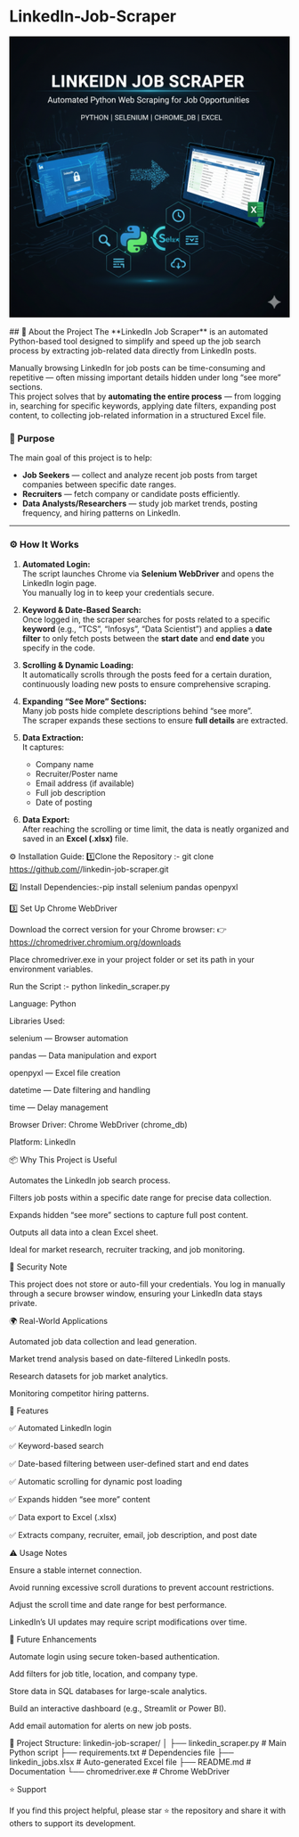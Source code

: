 # LinkedIn-Job-Scraper
<p align="center"> <img src="Main.png" alt="Main" width="600"/> </p>
## 🧾 About the Project
The **LinkedIn Job Scraper** is an automated Python-based tool designed to simplify and speed up the job search process by extracting job-related data directly from LinkedIn posts.

Manually browsing LinkedIn for job posts can be time-consuming and repetitive — often missing important details hidden under long “see more” sections.  
This project solves that by **automating the entire process** — from logging in, searching for specific keywords, applying date filters, expanding post content, to collecting job-related information in a structured Excel file.

### 🎯 Purpose
The main goal of this project is to help:
- **Job Seekers** — collect and analyze recent job posts from target companies between specific date ranges.
- **Recruiters** — fetch company or candidate posts efficiently.
- **Data Analysts/Researchers** — study job market trends, posting frequency, and hiring patterns on LinkedIn.

---

### ⚙️ How It Works

1. **Automated Login:**  
   The script launches Chrome via **Selenium WebDriver** and opens the LinkedIn login page.  
   You manually log in to keep your credentials secure.

2. **Keyword & Date-Based Search:**  
   Once logged in, the scraper searches for posts related to a specific **keyword** (e.g., “TCS”, “Infosys”, “Data Scientist”) and applies a **date filter** to only fetch posts between the **start date** and **end date** you specify in the code.

3. **Scrolling & Dynamic Loading:**  
   It automatically scrolls through the posts feed for a certain duration, continuously loading new posts to ensure comprehensive scraping.

4. **Expanding “See More” Sections:**  
   Many job posts hide complete descriptions behind “see more”.  
   The scraper expands these sections to ensure **full details** are extracted.

5. **Data Extraction:**  
   It captures:
   - Company name  
   - Recruiter/Poster name  
   - Email address (if available)  
   - Full job description  
   - Date of posting  

6. **Data Export:**  
   After reaching the scrolling or time limit, the data is neatly organized and saved in an **Excel (.xlsx)** file.

⚙️ Installation Guide:
1️⃣Clone the Repository :- git clone https://github.com/<your-username>/linkedin-job-scraper.git

2️⃣ Install Dependencies:-pip install selenium pandas openpyxl

3️⃣ Set Up Chrome WebDriver

Download the correct version for your Chrome browser:
👉 https://chromedriver.chromium.org/downloads

Place chromedriver.exe in your project folder or set its path in your environment variables.

Run the Script :- python linkedin_scraper.py

Language: Python

Libraries Used:

selenium — Browser automation

pandas — Data manipulation and export

openpyxl — Excel file creation

datetime — Date filtering and handling

time — Delay management

Browser Driver: Chrome WebDriver (chrome_db)

Platform: LinkedIn

📦 Why This Project is Useful

Automates the LinkedIn job search process.

Filters job posts within a specific date range for precise data collection.

Expands hidden “see more” sections to capture full post content.

Outputs all data into a clean Excel sheet.

Ideal for market research, recruiter tracking, and job monitoring.

🔐 Security Note

This project does not store or auto-fill your credentials.
You log in manually through a secure browser window, ensuring your LinkedIn data stays private.

🌍 Real-World Applications

Automated job data collection and lead generation.

Market trend analysis based on date-filtered LinkedIn posts.

Research datasets for job market analytics.

Monitoring competitor hiring patterns.

🚀 Features

✅ Automated LinkedIn login

✅ Keyword-based search

✅ Date-based filtering between user-defined start and end dates

✅ Automatic scrolling for dynamic post loading

✅ Expands hidden “see more” content

✅ Data export to Excel (.xlsx)

✅ Extracts company, recruiter, email, job description, and post date

⚠️ Usage Notes

Ensure a stable internet connection.

Avoid running excessive scroll durations to prevent account restrictions.

Adjust the scroll time and date range for best performance.

LinkedIn’s UI updates may require script modifications over time.

🌱 Future Enhancements

Automate login using secure token-based authentication.

Add filters for job title, location, and company type.

Store data in SQL databases for large-scale analytics.

Build an interactive dashboard (e.g., Streamlit or Power BI).

Add email automation for alerts on new job posts.

📁 Project Structure:
linkedin-job-scraper/
│
├── linkedin_scraper.py       # Main Python script
├── requirements.txt          # Dependencies file
├── linkedin_jobs.xlsx        # Auto-generated Excel file
├── README.md                 # Documentation
└── chromedriver.exe          # Chrome WebDriver

⭐ Support

If you find this project helpful, please star ⭐ the repository and share it with others to support its development.

